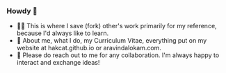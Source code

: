 ### Howdy 👋



<!--
**hakcat/hakcat** is a ✨ _special_ ✨ repository because its `README.md` (this file) appears on your GitHub profile.
Here are some ideas to get you started:
- 🔭 I’m currently working on ... Studying
- 🌱 I’m currently learning ... Communication Engineering
- 👯 I’m looking to collaborate on ... ineresting problems in applied engineering
- 🤔 I’m looking for help with ...Data Structures and Algorithms
- 💬 Ask me about ...Computers, mobile, rooting, custom roms, etc..
- 📫 How to reach me: ...aravindalokam.com
- 😄 Pronouns: ... Hakcat 007
- ⚡ Fun fact: ... Will update...

<img align='right' src="https://github-readme-stats.vercel.app/api?username=hakcat&show_icons=true&hide_border=true">

-->
- 🕵️‍♀️ This is where I save (fork) other's work primarily for my reference, because I'd always like to learn.
- 🔭 About me, what I do, my Curriculum Vitae, everything put on my website at hakcat.github.io or aravindalokam.com.
- 💬 Please do reach out to me for any collaboration. I'm always happy to interact and exchange ideas!
